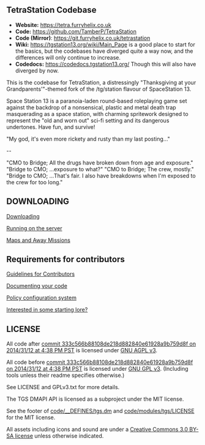 ## TetraStation Codebase

* **Website:** https://tetra.furryhelix.co.uk
* **Code:** https://github.com/TamberP/TetraStation
* **Code (Mirror)**: https://git.furryhelix.co.uk/tetrastation
* **Wiki:** https://tgstation13.org/wiki/Main_Page is a good place to
  start for the basics, but the codebases have diverged quite a way
  now, and the differences will only continue to increase.
* **Codedocs:** https://codedocs.tgstation13.org/
  Though this will also have diverged by now.

This is the codebase for TetraStation, a distressingly "Thanksgiving
at your Grandparents'"-themed fork of the /tg/station flavour of
SpaceStation 13.

Space Station 13 is a paranoia-laden round-based roleplaying game set
against the backdrop of a nonsensical, plastic and metal death trap
masquerading as a space station, with charming spritework designed to
represent the "old and worn out" sci-fi setting and its dangerous
undertones. Have fun, and survive!

"My god, it's even more rickety and rusty than my last posting..."

--

"CMO to Bridge; All the drugs have broken down from age and exposure."
"Bridge to CMO; ...exposure to what?"
"CMO to Bridge; The crew, mostly."
"Bridge to CMO; ...That's fair. I also have breakdowns when I'm exposed
to the crew for too long."

## DOWNLOADING
[Downloading](.github/DOWNLOADING.md)

[Running on the server](.github/RUNNING_A_SERVER.md)

[Maps and Away Missions](.github/MAPS_AND_AWAY_MISSIONS.md)

## Requirements for contributors
[Guidelines for Contributors](.github/CONTRIBUTING.md)

[Documenting your code](.github/AUTODOC_GUIDE.md)

[Policy configuration system](.github/POLICYCONFIG.md)

[Interested in some starting lore?](https://github.com/tgstation/common_core)

## LICENSE

All code after [commit 333c566b88108de218d882840e61928a9b759d8f on 2014/31/12 at 4:38 PM PST](https://github.com/tgstation/tgstation/commit/333c566b88108de218d882840e61928a9b759d8f) is licensed under [GNU AGPL v3](https://www.gnu.org/licenses/agpl-3.0.html).

All code before [commit 333c566b88108de218d882840e61928a9b759d8f on 2014/31/12 at 4:38 PM PST](https://github.com/tgstation/tgstation/commit/333c566b88108de218d882840e61928a9b759d8f) is licensed under [GNU GPL v3](https://www.gnu.org/licenses/gpl-3.0.html).
(Including tools unless their readme specifies otherwise.)

See LICENSE and GPLv3.txt for more details.

The TGS DMAPI API is licensed as a subproject under the MIT license.

See the footer of [code/__DEFINES/tgs.dm](./code/__DEFINES/tgs.dm) and [code/modules/tgs/LICENSE](./code/modules/tgs/LICENSE) for the MIT license.

All assets including icons and sound are under a [Creative Commons 3.0 BY-SA license](https://creativecommons.org/licenses/by-sa/3.0/) unless otherwise indicated.
